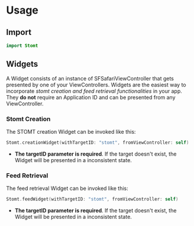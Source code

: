 #  Usage

## Import
```swift
import Stomt
```

## Widgets
A Widget consists of an instance of SFSafariViewController that gets presented by one of your ViewControllers.
Widgets are the easiest way to incorporate *stomt creation and feed retrieval functionalities* in your app.
They __do not__ require an Application ID and can be presented from any ViewController.

### Stomt Creation
The STOMT creation Widget can be invoked like this:

```swift
Stomt.creationWidget(withTargetID: "stomt", fromViewController: self)
```

- __The targetID parameter is required__. If the target doesn't exist, the Widget will be presented in a inconsistent state.

### Feed Retrieval
The feed retrieval Widget can be invoked like this:

```swift
Stomt.feedWidget(withTargetID: "stomt", fromViewController: self)
```

- __The targetID parameter is required__. If the target doesn't exist, the Widget will be presented in a inconsistent state.
